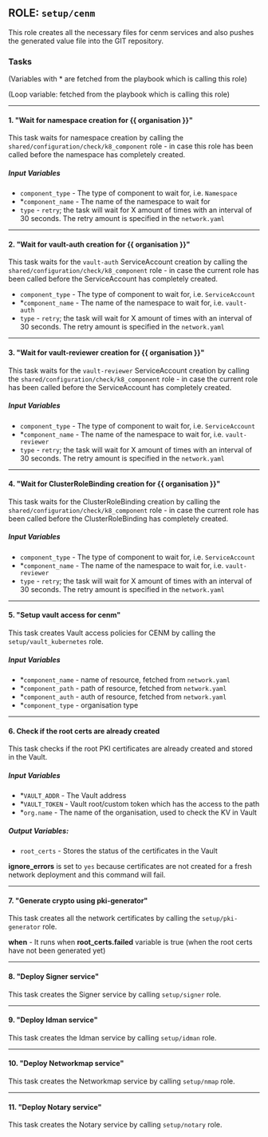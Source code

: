 [//]: # (##############################################################################################)
[//]: # (Copyright Accenture. All Rights Reserved.)
[//]: # (SPDX-License-Identifier: Apache-2.0)
[//]: # (##############################################################################################)

## ROLE: `setup/cenm`
This role creates all the necessary files for cenm services and also pushes the generated value file into the GIT repository.

### Tasks
(Variables with * are fetched from the playbook which is calling this role)

(Loop variable: fetched from the playbook which is calling this role)

---

#### 1. "Wait for namespace creation for {{ organisation }}"
This task waits for namespace creation by calling the `shared/configuration/check/k8_component` role - in case this role has been called before the namespace has completely created.
##### Input Variables
- `component_type` - The type of component to wait for, i.e. `Namespace`
- *`component_name` - The name of the namespace to wait for
- `type` - `retry`; the task will wait for X amount of times with an interval of 30 seconds. The retry amount is specified in the `network.yaml`

---

#### 2. "Wait for vault-auth creation for {{ organisation }}"
This task waits for the `vault-auth` ServiceAccount creation by calling the `shared/configuration/check/k8_component` role - in case the current role has been called before the ServiceAccount has completely created.
- `component_type` - The type of component to wait for, i.e. `ServiceAccount`
- *`component_name` - The name of the namespace to wait for, i.e. `vault-auth`
- `type` - `retry`; the task will wait for X amount of times with an interval of 30 seconds. The retry amount is specified in the `network.yaml`

---

#### 3. "Wait for vault-reviewer creation for {{ organisation }}"
This task waits for the `vault-reviewer` ServiceAccount creation by calling the `shared/configuration/check/k8_component` role - in case the current role has been called before the ServiceAccount has completely created.
##### Input Variables
- `component_type` - The type of component to wait for, i.e. `ServiceAccount`
- *`component_name` - The name of the namespace to wait for, i.e. `vault-reviewer`
- `type` - `retry`; the task will wait for X amount of times with an interval of 30 seconds. The retry amount is specified in the `network.yaml`

---

#### 4. "Wait for ClusterRoleBinding creation for {{ organisation }}"
This task waits for the ClusterRoleBinding creation by calling the `shared/configuration/check/k8_component` role - in case the current role has been called before the ClusterRoleBinding has completely created.
##### Input Variables
- `component_type` - The type of component to wait for, i.e. `ServiceAccount`
- *`component_name` - The name of the namespace to wait for, i.e. `vault-reviewer`
- `type` - `retry`; the task will wait for X amount of times with an interval of 30 seconds. The retry amount is specified in the `network.yaml`

---

#### 5. "Setup vault access for cenm"
This task creates Vault access policies for CENM by calling the `setup/vault_kubernetes` role.
##### Input Variables
- *`component_name` - name of resource, fetched from `network.yaml`
- *`component_path` - path of resource, fetched from `network.yaml`
- *`component_auth` - auth of resource, fetched from `network.yaml`
- *`component_type` - organisation type

---

#### 6. Check if the root certs are already created
This task checks if the root PKI certificates are already created and stored in the Vault.
##### Input Variables
- *`VAULT_ADDR` - The Vault address
- *`VAULT_TOKEN` - Vault root/custom token which has the access to the path
- *`org.name` - The name of the organisation, used to check the KV in Vault
##### Output Variables:
- `root_certs` - Stores the status of the certificates in the Vault

**ignore_errors** is set to `yes` because certificates are not created for a fresh network deployment and this command will fail.

---

#### 7. "Generate crypto using pki-generator" 
This task creates all the network certificates by calling the `setup/pki-generator` role.

**when** - It runs when **root_certs.failed** variable is true (when the root certs have not been generated yet)

---

#### 8. "Deploy Signer service"
This task creates the Signer service by calling `setup/signer` role.

---

#### 9. "Deploy Idman service"
This task creates the Idman service by calling `setup/idman` role.

---

#### 10. "Deploy Networkmap service"
This task creates the Networkmap service by calling `setup/nmap` role.

---

#### 11. "Deploy Notary service"
This task creates the Notary service by calling `setup/notary` role.
  